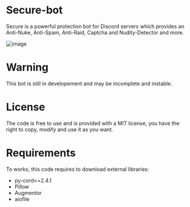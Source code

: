 # Secure-bot
Secure is a powerful protection bot for Discord servers which provides an Anti-Nuke, Anti-Spam, Anti-Raid, Captcha and Nudity-Detector and more.

![image](https://github.com/Dreynd-Dev/Secure-bot/assets/130786969/b4931c4f-ee02-4235-9c80-3e7d95d2a17a)


# Warning
This bot is still in developement and may be incomplete and instable.

# License
The code is free to use and is provided with a MIT license, you have the right to copy, modify and use it as you want.

# Requirements
To works, this code requires to download external libraries:
  - py-cord<=2.4.1
  - Pillow
  - Augmentor
  - aiofile
